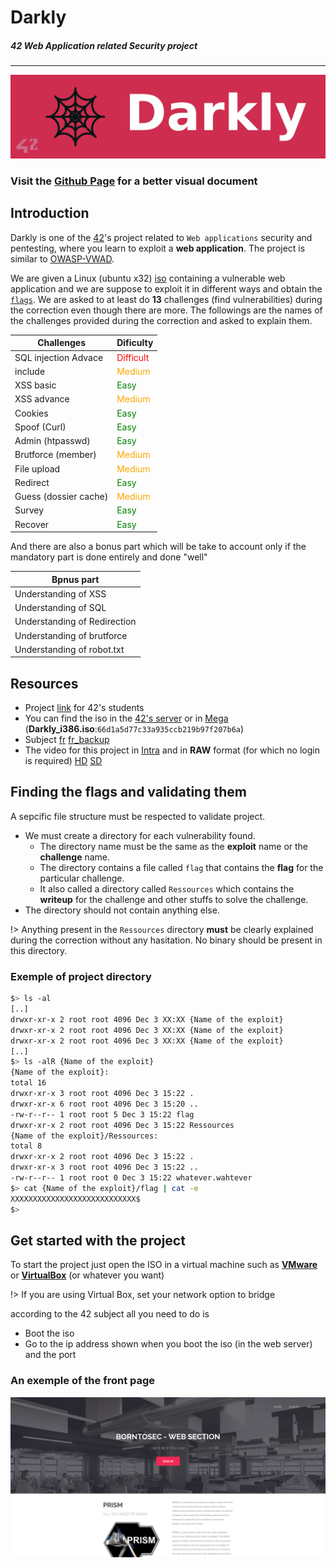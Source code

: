 # Darkly
##### 42 Web Application related Security project
----
![darkly header](/.resources/images/42/main_header.png)

### Visit the [**Github Page**](https://suddin0.github.io/darkly/#/) for a better visual document

## Introduction

Darkly is one of the [42](https://42.fr/en/homepage/)'s project related to `Web applications` security and pentesting, where you learn to exploit a **web application**. The project is similar to [OWASP-VWAD](https://owasp.org/www-project-vulnerable-web-applications-directory/).

We are given a Linux (ubuntu x32) [iso](https://mega.nz/file/6f4UEKBZ#iYNQUcUIr3nsCDvsSNm2-Nhpm76L-L4QdRfsGKx0VFA) containing a vulnerable web application and we are suppose to exploit it in different ways and obtain the [`flags`](https://startacybercareer.com/what-is-a-cybersecurity-capture-the-flag/). We are asked to at least do **13** challenges (find vulnerabilities) during the correction even though there are more. The followings are the names of the challenges provided during the correction and asked to explain them.

|Challenges| Dificulty |
|--|--|
|SQL injection Advace|<span style="color : red">Difficult</span>|
|include|<span style="color : orange">Medium</span>|
|XSS basic| <span style="color : green">Easy</span> |
|XSS advance| <span style="color : orange">Medium</span> |
|Cookies|<span style="color : green">Easy</span>|
|Spoof (Curl)|<span style="color : green">Easy</span>|
|Admin (htpasswd)|<span style="color : green">Easy</span>|
|Brutforce (member)|<span style="color : orange">Medium</span>|
|File upload|<span style="color : orange">Medium</span>|
|Redirect|<span style="color : green">Easy</span>|
|Guess (dossier cache)|<span style="color : orange">Medium</span>|
|Survey|<span style="color : green">Easy</span>|
|Recover|<span style="color : green">Easy</span>|

And there are also a bonus part which will be take to account only if the mandatory part is done entirely and done "well"

|Bpnus part|
|--|
|Understanding of XSS|
|Understanding of SQL|
|Understanding of Redirection|
|Understanding of brutforce|
|Understanding of robot.txt|


## Resources

- Project [link](https://projects.intra.42.fr/projects/42cursus-darkly) for 42's students
- You can find the iso in the [42's server](https://projects.intra.42.fr/uploads/document/document/2439/Darkly_i386.iso) or in [Mega](https://mega.nz/file/6f4UEKBZ#iYNQUcUIr3nsCDvsSNm2-Nhpm76L-L4QdRfsGKx0VFA) (**Darkly_i386.iso**:`66d1a5d77c33a935ccb219b97f207b6a`)
- Subject [fr](https://cdn.intra.42.fr/pdf/pdf/15606/fr.subject.pdf) [fr_backup](/resources/subject/fr/fr.darkly.pdf)
- The video for this project in [Intra](https://elearning.intra.42.fr/notions/darkly/subnotions/darkly/videos/darkly) and in **RAW** format (for which no login is required) [HD](https://cdn.intra.42.fr/video/video/405/_projet__darkLy.mp4) [SD](https://cdn.intra.42.fr/video/video/405/low_d__projet__darkLy.mp4)

## Finding the flags and validating them

A sepcific file structure must be respected to validate project.
- We must create a directory for each vulnerability found.
  - The directory name must be the same as the **exploit** name or the **challenge** name.
  - The directory contains a file called `flag` that contains the **flag** for the particular challenge.
  - It also called a directory called `Ressources` which contains the **writeup** for the challenge and other stuffs to solve the challenge.
- The directory should not contain anything else.

!> Anything present in the `Ressources` directory **must** be clearly explained during the correction without any hasitation. No binary should be present in this directory.

### Exemple of project directory

```bash
$> ls -al
[..]
drwxr-xr-x 2 root root 4096 Dec 3 XX:XX {Name of the exploit}
drwxr-xr-x 2 root root 4096 Dec 3 XX:XX {Name of the exploit}
drwxr-xr-x 2 root root 4096 Dec 3 XX:XX {Name of the exploit}
[..]
$> ls -alR {Name of the exploit}
{Name of the exploit}:
total 16
drwxr-xr-x 3 root root 4096 Dec 3 15:22 .
drwxr-xr-x 6 root root 4096 Dec 3 15:20 ..
-rw-r--r-- 1 root root 5 Dec 3 15:22 flag
drwxr-xr-x 2 root root 4096 Dec 3 15:22 Ressources
{Name of the exploit}/Ressources:
total 8
drwxr-xr-x 2 root root 4096 Dec 3 15:22 .
drwxr-xr-x 3 root root 4096 Dec 3 15:22 ..
-rw-r--r-- 1 root root 0 Dec 3 15:22 whatever.wahtever
$> cat {Name of the exploit}/flag | cat -e
XXXXXXXXXXXXXXXXXXXXXXXXXXXX$
$>
```

## Get started with the project

To start the project just open the ISO in a virtual machine such as [**VMware**](https://www.vmware.com/) or [**VirtualBox**](https://www.virtualbox.org/) (or whatever you want)

!> If you are using Virtual Box, set your network option to bridge

according to the 42 subject all you need to do is

- Boot the iso
- Go to the ip address shown when you boot the iso (in the web server) and the port

### An exemple of the front page

![home page exemple](resources/images/hope_page_exemple.png)